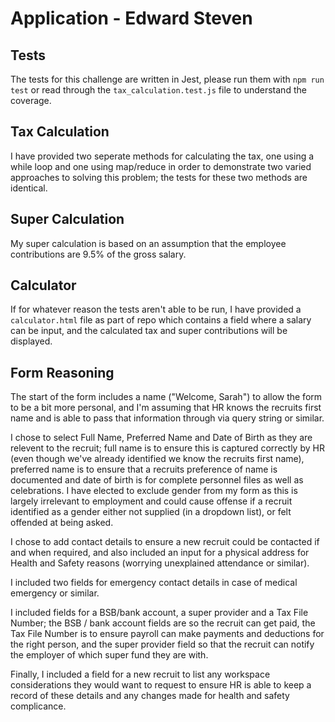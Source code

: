 # Application - Edward Steven

## Tests

The tests for this challenge are written in Jest, please run them with ```npm run test``` or read through the `tax_calculation.test.js` file to understand the coverage.

## Tax Calculation

I have provided two seperate methods for calculating the tax, one using a while loop and one using map/reduce in order to demonstrate two varied approaches to solving this problem; the tests for these two methods are identical.

## Super Calculation

My super calculation is based on an assumption that the employee contributions are 9.5% of the gross salary.


## Calculator

If for whatever reason the tests aren't able to be run, I have provided a `calculator.html` file as part of repo which contains a field where a salary can be input, and the calculated tax and super contributions will be displayed.

## Form Reasoning

The start of the form includes a name ("Welcome, Sarah") to allow the form to be a bit more personal, and I'm assuming that HR knows the recruits first name and is able to pass that information through via query string or similar.

I chose to select Full Name, Preferred Name and Date of Birth as they are relevent to the recruit; full name is to ensure this is captured correctly by HR (even though we've already identified we know the recruits first name), preferred name is to ensure that a recruits preference of name is documented and date of birth is for complete personnel files as well as celebrations. I have elected to exclude gender from my form as this is largely irrelevant to employment and could cause offense if a recruit identified as a gender either not supplied (in a dropdown list), or felt offended at being asked.

I chose to add contact details to ensure a new recruit could be contacted if and when required, and also included an input for a physical address for Health and Safety reasons (worrying unexplained attendance or similar).

I included two fields for emergency contact details in case of medical emergency or similar.

I included fields for a BSB/bank account, a super provider and a Tax File Number; the BSB / bank account fields are so the recruit can get paid, the Tax File Number is to ensure payroll can make payments and deductions for the right person, and the super provider field so that the recruit can notify the employer of which super fund they are with.

Finally, I included a field for a new recruit to list any workspace considerations they would want to request to ensure HR is able to keep a record of these details and any changes made for health and safety complicance.